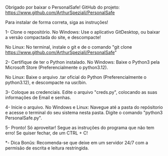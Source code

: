 Obrigado por baixar o PersonalSafe! 
GitHub do projeto: https://www.github.com/ArthurSpeziali/PersonalSafe

Para instalar de forma correta, siga as instruções!

1- Clone o repositório.
No Windows:
Use o aplicativo GitDesktop, ou baixar a versão compactada do site, e descompacte!

No Linux:
No terminal, instale o git e de o comando "git clone https://www.github.com/ArthurSpeziali/PersonalSafe"

2- Certifique de ter o Python instalado.
No Windows:
Baixe o Python3 pela Microsoft Store (Preferencialmente o python3.12).

No Linux:
Baixe o arquivo .tar oficial do Python (Preferencialmente o python3.12), e descompacte na usr/bin.

3- Coloque as credenciais.
Edite o arquivo "creds.py", colocando as suas informações de Email e senhas.

4- Inicie o arquivo.
No Windows e Linux:
Navegue até a pasta do repósitorio e acesse o terminal do seu sistema nesta pasta.
Digite o comando "python3 PersonalSafe.py".

5- Pronto! Só aproveitar!
Segue as instruções do programa que não tem erro! Se quiser fechar, de um CTRL + C!

*- Dica Bonûs:
Recomenda-se que deixe em um servidor 24/7 com a permisão de escrita e leitura restringida.
